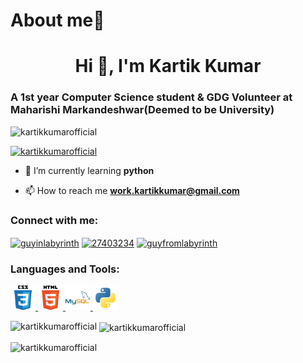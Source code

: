 # About me💫
<h1 align="center">Hi 👋, I'm Kartik Kumar</h1>
<h3 align="left">A 1st year Computer Science student & GDG Volunteer at Maharishi Markandeshwar(Deemed to be University)</h3>

<p align="left"> <img src="https://komarev.com/ghpvc/?username=kartikkumarofficial&label=Profile%20views&color=0e75b6&style=flat" alt="kartikkumarofficial" /> </p>

<p align="left"> <a href="https://github.com/ryo-ma/github-profile-trophy"><img src="https://github-profile-trophy.vercel.app/?username=kartikkumarofficial" alt="kartikkumarofficial" /></a> </p>

- 🌱 I’m currently learning **python**

- 📫 How to reach me **work.kartikkumar@gmail.com**

<h3 align="left">Connect with me:</h3>
<p align="left">
<a href="https://twitter.com/guyinlabyrinth" target="blank"><img align="center" src="https://raw.githubusercontent.com/rahuldkjain/github-profile-readme-generator/master/src/images/icons/Social/twitter.svg" alt="guyinlabyrinth" height="30" width="40" /></a>
<a href="https://stackoverflow.com/users/27403234" target="blank"><img align="center" src="https://raw.githubusercontent.com/rahuldkjain/github-profile-readme-generator/master/src/images/icons/Social/stack-overflow.svg" alt="27403234" height="30" width="40" /></a>
<a href="https://instagram.com/guyfromlabyrinth" target="blank"><img align="center" src="https://raw.githubusercontent.com/rahuldkjain/github-profile-readme-generator/master/src/images/icons/Social/instagram.svg" alt="guyfromlabyrinth" height="30" width="40" /></a>
</p>

<h3 align="left">Languages and Tools:</h3>
<p align="left"> <a href="https://www.w3schools.com/css/" target="_blank" rel="noreferrer"> <img src="https://raw.githubusercontent.com/devicons/devicon/master/icons/css3/css3-original-wordmark.svg" alt="css3" width="40" height="40"/> </a> <a href="https://www.w3.org/html/" target="_blank" rel="noreferrer"> <img src="https://raw.githubusercontent.com/devicons/devicon/master/icons/html5/html5-original-wordmark.svg" alt="html5" width="40" height="40"/> </a> <a href="https://www.mysql.com/" target="_blank" rel="noreferrer"> <img src="https://raw.githubusercontent.com/devicons/devicon/master/icons/mysql/mysql-original-wordmark.svg" alt="mysql" width="40" height="40"/> </a> <a href="https://www.python.org" target="_blank" rel="noreferrer"> <img src="https://raw.githubusercontent.com/devicons/devicon/master/icons/python/python-original.svg" alt="python" width="40" height="40"/> </a> </p>

<p><img align="left" src="https://github-readme-stats.vercel.app/api/top-langs?username=kartikkumarofficial&show_icons=true&locale=en&layout=compact" alt="kartikkumarofficial" /></p>

<p>&nbsp;<img align="center" src="https://github-readme-stats.vercel.app/api?username=kartikkumarofficial&show_icons=true&locale=en" alt="kartikkumarofficial" /></p>

<p><img align="center" src="https://github-readme-streak-stats.herokuapp.com/?user=kartikkumarofficial&" alt="kartikkumarofficial" /></p>

